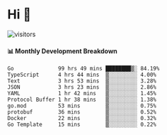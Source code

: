 # Hi 👋
 
![visitors](https://visitor-badge.glitch.me/badge?page_id=sorcererxw.sorcererx)

#### 📊 Monthly Development Breakdown

<!--START_SECTION:waka-->
```text
Go              99 hrs 49 mins ████████▒░ 84.19%
TypeScript      4 hrs 44 mins  ▒░░░░░░░░░ 4.00%
Text            3 hrs 53 mins  ▒░░░░░░░░░ 3.28%
JSON            3 hrs 23 mins  ▒░░░░░░░░░ 2.86%
YAML            1 hr 42 mins   ▒░░░░░░░░░ 1.45%
Protocol Buffer 1 hr 38 mins   ▒░░░░░░░░░ 1.38%
go.mod          53 mins        ▒░░░░░░░░░ 0.75%
protobuf        36 mins        ▒░░░░░░░░░ 0.52%
Docker          22 mins        ▒░░░░░░░░░ 0.32%
Go Template     15 mins        ▒░░░░░░░░░ 0.22%
```
<!--END_SECTION:waka-->
